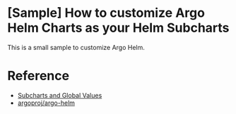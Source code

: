 # [Sample] How to customize Argo Helm Charts as your Helm Subcharts 
This is a small sample to customize Argo Helm.

# Reference
- [Subcharts and Global Values](https://helm.sh/docs/chart_template_guide/subcharts_and_globals/)
- [argoproj/argo-helm](https://github.com/argoproj/argo-helm)
